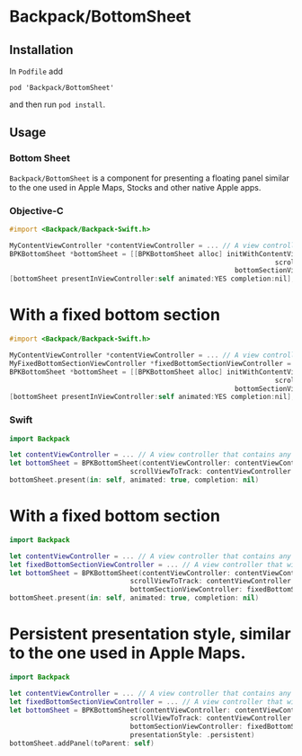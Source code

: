 # Backpack/BottomSheet

## Installation

In `Podfile` add

```
pod 'Backpack/BottomSheet'
```

and then run `pod install`.

## Usage

### Bottom Sheet

`Backpack/BottomSheet` is a component for presenting a floating panel similar to the one used in Apple Maps, Stocks and other native Apple apps.

### Objective-C

```objective-c
#import <Backpack/Backpack-Swift.h>

MyContentViewController *contentViewController = ... // A view controller that contains any kind of scroll view
BPKBottomSheet *bottomSheet = [[BPKBottomSheet alloc] initWithContentViewController:contentViewController
                                                                  scrollViewToTrack:contentViewController.scrollView
                                                        bottomSectionViewController:nil];
[bottomSheet presentInViewController:self animated:YES completion:nil];
```

# With a fixed bottom section

```objective-c
#import <Backpack/Backpack-Swift.h>

MyContentViewController *contentViewController = ... // A view controller that contains any kind of scroll view
MyFixedBottomSectionViewController *fixedBottomSectionViewController = ... // A view controller that will be fixed at the bottom (won't scroll)
BPKBottomSheet *bottomSheet = [[BPKBottomSheet alloc] initWithContentViewController:contentViewController
                                                                  scrollViewToTrack:contentViewController.scrollView
                                                        bottomSectionViewController:fixedBottomSectionViewController];
[bottomSheet presentInViewController:self animated:YES completion:nil];
```

### Swift

```swift
import Backpack

let contentViewController = ... // A view controller that contains any kind of scroll view
let bottomSheet = BPKBottomSheet(contentViewController: contentViewController,
                              scrollViewToTrack: contentViewController.scrollView)
bottomSheet.present(in: self, animated: true, completion: nil)
```

# With a fixed bottom section

```swift
import Backpack

let contentViewController = ... // A view controller that contains any kind of scroll view
let fixedBottomSectionViewController = ... // A view controller that will be fixed at the bottom (won't scroll)
let bottomSheet = BPKBottomSheet(contentViewController: contentViewController,
                              scrollViewToTrack: contentViewController.scrollView,
                              bottomSectionViewController: fixedBottomSectionViewController)
bottomSheet.present(in: self, animated: true, completion: nil)
```

# Persistent presentation style, similar to the one used in Apple Maps.

```swift
import Backpack

let contentViewController = ... // A view controller that contains any kind of scroll view
let fixedBottomSectionViewController = ... // A view controller that will be fixed at the bottom (won't scroll)
let bottomSheet = BPKBottomSheet(contentViewController: contentViewController,
                              scrollViewToTrack: contentViewController.scrollView,
                              bottomSectionViewController: fixedBottomSectionViewController,
                              presentationStyle: .persistent)
bottomSheet.addPanel(toParent: self)
```